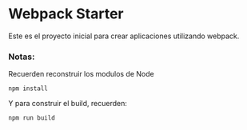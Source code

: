 # Webpack Starter

Este es el proyecto inicial para crear aplicaciones utilizando webpack.

### Notas:

Recuerden reconstruir los modulos de Node

```
npm install
```

Y para construir el build, recuerden:

```
npm run build
```